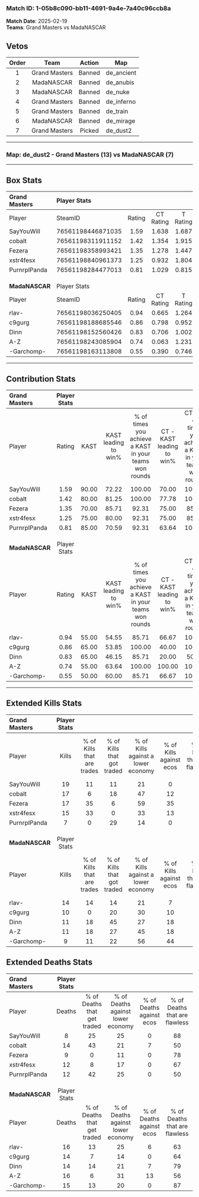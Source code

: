 ### Match ID: 1-05b8c090-bb11-4691-9a4e-7a40c96ccb8a  
**Match Date**: 2025-02-19  
**Teams**: Grand Masters vs MadaNASCAR  

## Vetos  

| Order | Team | Action | Map |
| :---: | :--: | :----: | --- |
| 1 | Grand Masters | Banned | de_ancient |
| 2 | MadaNASCAR | Banned | de_anubis |
| 3 | MadaNASCAR | Banned | de_nuke |
| 4 | Grand Masters | Banned | de_inferno |
| 5 | Grand Masters | Banned | de_train |
| 6 | MadaNASCAR | Banned | de_mirage |
| 7 | Grand Masters | Picked | de_dust2 |

---  

### **Map**: de_dust2 - Grand Masters (13) vs MadaNASCAR (7)  
---  

## Box Stats  

| **Grand Masters** | Player Stats      |        |           |          |       |       |       |         |        |      |     |
| :- | :- | :-: | :-: | :-: | :-: | :-: | :-: | :-: | :-: | :-: | :-: |
| Player            | SteamID           | Rating | CT Rating | T Rating | KAST  |  ADR  | Kills | Assists | Deaths | K/D  | HS% |
| SayYouWill        | 76561198446871035 |  1.59  |   1.638   |  1.687   | 90.00 | 80.3  |  19   |    2    |   8    | 2.38 | 47  |
| cobalt            | 76561198311911152 |  1.42  |   1.354   |  1.915   | 80.00 | 112.0 |  17   |   10    |   14   | 1.21 | 70  |
| Fezera            | 76561198358993421 |  1.35  |   1.278   |  1.447   | 70.00 | 79.1  |  17   |    5    |   9    | 1.89 | 47  |
| xstr4fesx         | 76561198840961373 |  1.25  |   0.932   |  1.804   | 75.00 | 90.4  |  15   |    4    |   12   | 1.25 | 73  |
| PurnrplPanda      | 76561198284477013 |  0.81  |   1.029   |  0.815   | 85.00 | 39.8  |   7   |    3    |   12   | 0.58 | 71  |
|                   |                   |        |           |          |       |       |       |         |        |      |     |
|                   |                   |        |           |          |       |       |       |         |        |      |     |
|                   |                   |        |           |          |       |       |       |         |        |      |     |
| **MadaNASCAR**    | Player Stats      |        |           |          |       |       |       |         |        |      |     |
| Player            | SteamID           | Rating | CT Rating | T Rating | KAST  |  ADR  | Kills | Assists | Deaths | K/D  | HS% |
| rlav-             | 76561198036250405 |  0.94  |   0.665   |  1.264   | 55.00 | 87.8  |  14   |    4    |   16   | 0.88 | 50  |
| c9gurg            | 76561198188685546 |  0.86  |   0.798   |  0.952   | 65.00 | 71.5  |  10   |    8    |   14   | 0.71 | 90  |
| Dinn              | 76561198152560426 |  0.83  |   0.706   |  1.002   | 65.00 | 56.9  |  11   |    2    |   14   | 0.79 | 54  |
| A-Z               | 76561198243085904 |  0.74  |   0.063   |  1.231   | 55.00 | 62.6  |  11   |    5    |   16   | 0.69 | 72  |
| -Garchomp-        | 76561198163113808 |  0.55  |   0.390   |  0.746   | 50.00 | 40.5  |   9   |    1    |   15   | 0.60 | 33  |
---  

## Contribution Stats  

| **Grand Masters** | Player Stats |       |                      |                                                        |                           |                                                             |                          |                                                            |
| :- | :-: | :-: | :-: | :-: | :-: | :-: | :-: | :-: |
| Player            |    Rating    | KAST  | KAST leading to win% | % of times you achieve a KAST in your teams won rounds | CT - KAST leading to win% | CT - % of times you achieve a KAST in your teams won rounds | T - KAST leading to win% | T - % of times you achieve a KAST in your teams won rounds |
| SayYouWill        |     1.59     | 90.00 |        72.22         |                         100.00                         |           70.00           |                           100.00                            |          75.00           |                           100.00                           |
| cobalt            |     1.42     | 80.00 |        81.25         |                         100.00                         |           77.78           |                           100.00                            |          85.71           |                           100.00                           |
| Fezera            |     1.35     | 70.00 |        85.71         |                         92.31                          |           75.00           |                            85.71                            |          100.00          |                           100.00                           |
| xstr4fesx         |     1.25     | 75.00 |        80.00         |                         92.31                          |           75.00           |                            85.71                            |          85.71           |                           100.00                           |
| PurnrplPanda      |     0.81     | 85.00 |        70.59         |                         92.31                          |           63.64           |                           100.00                            |          83.33           |                           83.33                            |
|                   |              |       |                      |                                                        |                           |                                                             |                          |                                                            |
|                   |              |       |                      |                                                        |                           |                                                             |                          |                                                            |
|                   |              |       |                      |                                                        |                           |                                                             |                          |                                                            |
| **MadaNASCAR**    | Player Stats |       |                      |                                                        |                           |                                                             |                          |                                                            |
| Player            |    Rating    | KAST  | KAST leading to win% | % of times you achieve a KAST in your teams won rounds | CT - KAST leading to win% | CT - % of times you achieve a KAST in your teams won rounds | T - KAST leading to win% | T - % of times you achieve a KAST in your teams won rounds |
| rlav-             |     0.94     | 55.00 |        54.55         |                         85.71                          |           66.67           |                           100.00                            |          50.00           |                           80.00                            |
| c9gurg            |     0.86     | 65.00 |        53.85         |                         100.00                         |           40.00           |                           100.00                            |          62.50           |                           100.00                           |
| Dinn              |     0.83     | 65.00 |        46.15         |                         85.71                          |           20.00           |                            50.00                            |          62.50           |                           100.00                           |
| A-Z               |     0.74     | 55.00 |        63.64         |                         100.00                         |          100.00           |                           100.00                            |          55.56           |                           100.00                           |
| -Garchomp-        |     0.55     | 50.00 |        60.00         |                         85.71                          |           66.67           |                           100.00                            |          57.14           |                           80.00                            |
---  

## Extended Kills Stats  

| **Grand Masters** | Player Stats |                            |                            |                                    |                         |                              |                                 |                                       |                    |           |
| :- | :-: | :-: | :-: | :-: | :-: | :-: | :-: | :-: | :-: | :-: |
| Player            |    Kills     | % of Kills that are trades | % of Kills that got traded | % of Kills against a lower economy | % of Kills against ecos | % of Kills that are flawless | % of Kills that are close duels | % of Kills that are assisted by flash | Pistol Round Kills | AWP Kills |
| SayYouWill        |      19      |             11             |             11             |                 21                 |            0            |              68              |                5                |                   0                   |         3          |     6     |
| cobalt            |      17      |             6              |             18             |                 47                 |           12            |              59              |                0                |                   0                   |         0          |     0     |
| Fezera            |      17      |             35             |             6              |                 59                 |           35            |              82              |                6                |                   0                   |         2          |     0     |
| xstr4fesx         |      15      |             33             |             0              |                 33                 |           13            |              60              |                0                |                  20                   |         1          |     0     |
| PurnrplPanda      |      7       |             0              |             29             |                 14                 |            0            |              86              |                0                |                  14                   |         0          |     0     |
|                   |              |                            |                            |                                    |                         |                              |                                 |                                       |                    |           |
|                   |              |                            |                            |                                    |                         |                              |                                 |                                       |                    |           |
|                   |              |                            |                            |                                    |                         |                              |                                 |                                       |                    |           |
| **MadaNASCAR**    | Player Stats |                            |                            |                                    |                         |                              |                                 |                                       |                    |           |
| Player            |    Kills     | % of Kills that are trades | % of Kills that got traded | % of Kills against a lower economy | % of Kills against ecos | % of Kills that are flawless | % of Kills that are close duels | % of Kills that are assisted by flash | Pistol Round Kills | AWP Kills |
| rlav-             |      14      |             14             |             14             |                 21                 |            7            |              71              |                0                |                  14                   |         3          |     2     |
| c9gurg            |      10      |             0              |             20             |                 30                 |           10            |              50              |               20                |                   0                   |         0          |     0     |
| Dinn              |      11      |             18             |             45             |                 27                 |           18            |              64              |                9                |                   0                   |         0          |     0     |
| A-Z               |      11      |             18             |             27             |                 45                 |           18            |              55              |               18                |                   0                   |         1          |     0     |
| -Garchomp-        |      9       |             11             |             22             |                 56                 |           44            |              78              |                0                |                   0                   |         1          |     0     |
## Extended Deaths Stats  

| **Grand Masters** | Player Stats |                             |                                   |                          |                               |                            |                           |               |
| :- | :-: | :-: | :-: | :-: | :-: | :-: | :-: | :-: |
| Player            |    Deaths    | % of Deaths that get traded | % of Deaths against lower economy | % of Deaths against ecos | % of Deaths that are flawless | % of Deaths that are close | % of Deaths while blinded | Deaths to AWP |
| SayYouWill        |      8       |             25              |                25                 |            0             |              88               |             0              |             0             |       1       |
| cobalt            |      14      |             43              |                21                 |            7             |              50               |             21             |             0             |       0       |
| Fezera            |      9       |              0              |                11                 |            0             |              78               |             0              |            11             |       0       |
| xstr4fesx         |      12      |              8              |                17                 |            0             |              67               |             17             |             0             |       1       |
| PurnrplPanda      |      12      |             42              |                25                 |            0             |              50               |             0              |             8             |       0       |
|                   |              |                             |                                   |                          |                               |                            |                           |               |
|                   |              |                             |                                   |                          |                               |                            |                           |               |
|                   |              |                             |                                   |                          |                               |                            |                           |               |
| **MadaNASCAR**    | Player Stats |                             |                                   |                          |                               |                            |                           |               |
| Player            |    Deaths    | % of Deaths that get traded | % of Deaths against lower economy | % of Deaths against ecos | % of Deaths that are flawless | % of Deaths that are close | % of Deaths while blinded | Deaths to AWP |
| rlav-             |      16      |             13              |                25                 |            6             |              63               |             13             |             0             |       1       |
| c9gurg            |      14      |              7              |                14                 |            0             |              64               |             0              |             7             |       1       |
| Dinn              |      14      |             14              |                21                 |            7             |              79               |             0              |            14             |       0       |
| A-Z               |      16      |              6              |                31                 |            13            |              56               |             0              |             6             |       1       |
| -Garchomp-        |      15      |             13              |                20                 |            0             |              87               |             0              |             0             |       3       |
